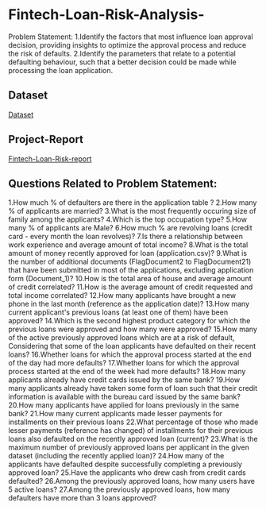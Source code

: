 # Fintech-Loan-Risk-Analysis-
Problem Statement:
1.Identify the factors that most influence loan approval decision, providing insights to optimize the approval process and reduce the risk of defaults. 2.Identify the parameters that relate to a potential defaulting behaviour, such that a better decision could be made while processing the loan application.

## Dataset
<a href="https://s3.ap-south-1.amazonaws.com/new-assets.ccbp.in/frontend/content/data-analytics/Datasets_DA_Track/Capstone_2B_Dataset.zip"> Dataset</a>

## Project-Report
<a href= file:///C:/Users/srini/AppData/Local/Temp/Power%20BI%20Desktop/print-job-8f286811-6a8f-4edb-9516-1b13fa03e4ae/Fintech%20Loan%20Risk.pdf> Fintech-Loan-Risk-report</a>

## Questions Related to Problem Statement:
1.How much % of defaulters are there in the application table ?
2.How many % of applicants are married?
3.What is the most frequently occuring size of family among the applicants?
4.Which is the top occupation type?
5.How many % of applicants are Male?
6.How much % are revolving loans (credit card - every month the loan revolves)?
7.Is there a relationship between work experience and average amount of total income?
8.What is the total amount of money recently approved for loan (application.csv)?
9.What is the number of additional documents (FlagDocument2 to FlagDocument21) that have been submitted in most of the applications, excluding application form (Document_1)?
10.How is the total area of house and average amount of credit correlated?
11.How is the average amount of credit requested and total income correlated?
12.How many applicants have brought a new phone in the last month (reference as the application date)?
13.How many current applicant's previous loans (at least one of them) have been approved?
14.Which is the second highest product category for which the previous loans were approved and how many were approved?
15.How many of the active previously approved loans which are at a risk of default, Considering that some of the loan applicants have defaulted on their recent loans?
16.Whether loans for which the approval process started at the end of the day had more defaults?
17.Whether loans for which the approval process started at the end of the week had more defaults?
18.How many applicants already have credit cards issued by the same bank?
19.How many applicants already have taken some form of loan such that their credit information is available with the bureau card issued by the same bank?
20.How many applicants have applied for loans previously in the same bank?
21.How many current applicants made lesser payments for installments on their previous loans
22.What percentage of those who made lesser payments (reference has changed) of  installments for their previous loans also defaulted on the recently approved loan (current)?
23.What is the maximum number of previously approved loans per applicant in the given dataset (including the recently applied loan)?
24.How many of the applicants have defaulted despite successfully completing a previously approved loan?
25.Have the applicants who drew cash from credit cards defaulted?
26.Among the previously approved loans, how many users have 5 active loans?
27.Among the previously approved loans, how many defaulters have more than 3 loans approved?
